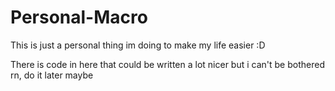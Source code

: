 # Personal-Macro

This is just a personal thing im doing to make my life easier :D

There is code in here that could be written a lot nicer but i can't be bothered rn, do it later maybe
